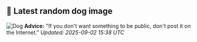 ## 🐶 Latest random dog image
![Dog](https://images.dog.ceo/breeds/sheepdog-english/n02105641_764.jpg)
**Advice:** "If you don't want something to be public, don't post it on the Internet."
*Updated: 2025-09-02 15:38 UTC*
